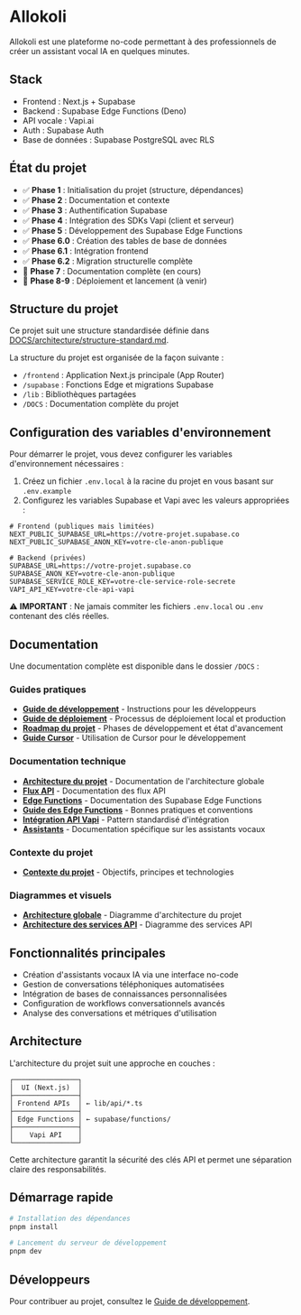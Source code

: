 # Allokoli

Allokoli est une plateforme no-code permettant à des professionnels de créer un assistant vocal IA en quelques minutes.

## Stack
- Frontend : Next.js + Supabase
- Backend : Supabase Edge Functions (Deno)
- API vocale : Vapi.ai
- Auth : Supabase Auth
- Base de données : Supabase PostgreSQL avec RLS

## État du projet
- ✅ **Phase 1** : Initialisation du projet (structure, dépendances)
- ✅ **Phase 2** : Documentation et contexte
- ✅ **Phase 3** : Authentification Supabase
- ✅ **Phase 4** : Intégration des SDKs Vapi (client et serveur)
- ✅ **Phase 5** : Développement des Supabase Edge Functions
- ✅ **Phase 6.0** : Création des tables de base de données
- ✅ **Phase 6.1** : Intégration frontend
- ✅ **Phase 6.2** : Migration structurelle complète
- 🔄 **Phase 7** : Documentation complète (en cours)
- 📅 **Phase 8-9** : Déploiement et lancement (à venir)

## Structure du projet

Ce projet suit une structure standardisée définie dans [DOCS/architecture/structure-standard.md](DOCS/architecture/structure-standard.md).

La structure du projet est organisée de la façon suivante :

- `/frontend` : Application Next.js principale (App Router)
- `/supabase` : Fonctions Edge et migrations Supabase
- `/lib` : Bibliothèques partagées
- `/DOCS` : Documentation complète du projet

## Configuration des variables d'environnement

Pour démarrer le projet, vous devez configurer les variables d'environnement nécessaires :

1. Créez un fichier `.env.local` à la racine du projet en vous basant sur `.env.example`
2. Configurez les variables Supabase et Vapi avec les valeurs appropriées :

```
# Frontend (publiques mais limitées)
NEXT_PUBLIC_SUPABASE_URL=https://votre-projet.supabase.co
NEXT_PUBLIC_SUPABASE_ANON_KEY=votre-cle-anon-publique

# Backend (privées)
SUPABASE_URL=https://votre-projet.supabase.co
SUPABASE_ANON_KEY=votre-cle-anon-publique
SUPABASE_SERVICE_ROLE_KEY=votre-cle-service-role-secrete
VAPI_API_KEY=votre-cle-api-vapi
```

⚠️ **IMPORTANT** : Ne jamais commiter les fichiers `.env.local` ou `.env` contenant des clés réelles.

## Documentation

Une documentation complète est disponible dans le dossier `/DOCS` :

### Guides pratiques
- [**Guide de développement**](/DOCS/development_guide.md) - Instructions pour les développeurs
- [**Guide de déploiement**](/DOCS/deployment.md) - Processus de déploiement local et production
- [**Roadmap du projet**](/DOCS/guides/todo.md) - Phases de développement et état d'avancement
- [**Guide Cursor**](/DOCS/guides/cursor_guide.md) - Utilisation de Cursor pour le développement

### Documentation technique
- [**Architecture du projet**](/DOCS/architecture/project_architecture.md) - Documentation de l'architecture globale
- [**Flux API**](/DOCS/architecture/api_flow.md) - Documentation des flux API
- [**Edge Functions**](/DOCS/architecture/edge_functions.md) - Documentation des Supabase Edge Functions
- [**Guide des Edge Functions**](/DOCS/architecture/edge_functions_guide.md) - Bonnes pratiques et conventions
- [**Intégration API Vapi**](/DOCS/api_integration.md) - Pattern standardisé d'intégration
- [**Assistants**](/DOCS/assistants.md) - Documentation spécifique sur les assistants vocaux

### Contexte du projet
- [**Contexte du projet**](/DOCS/context/project_context.md) - Objectifs, principes et technologies

### Diagrammes et visuels
- [**Architecture globale**](/DOCS/assets/architecture.md) - Diagramme d'architecture du projet
- [**Architecture des services API**](/DOCS/assets/api_service_architecture.md) - Diagramme des services API

## Fonctionnalités principales
- Création d'assistants vocaux IA via une interface no-code
- Gestion de conversations téléphoniques automatisées
- Intégration de bases de connaissances personnalisées
- Configuration de workflows conversationnels avancés
- Analyse des conversations et métriques d'utilisation

## Architecture
L'architecture du projet suit une approche en couches :

```
┌────────────────┐
│  UI (Next.js)  │
├────────────────┤
│ Frontend APIs  │ ← lib/api/*.ts
├────────────────┤
│ Edge Functions │ ← supabase/functions/
├────────────────┤
│    Vapi API    │
└────────────────┘
```

Cette architecture garantit la sécurité des clés API et permet une séparation claire des responsabilités.

## Démarrage rapide
```bash
# Installation des dépendances
pnpm install

# Lancement du serveur de développement
pnpm dev
```

## Développeurs
Pour contribuer au projet, consultez le [Guide de développement](/DOCS/development_guide.md).
